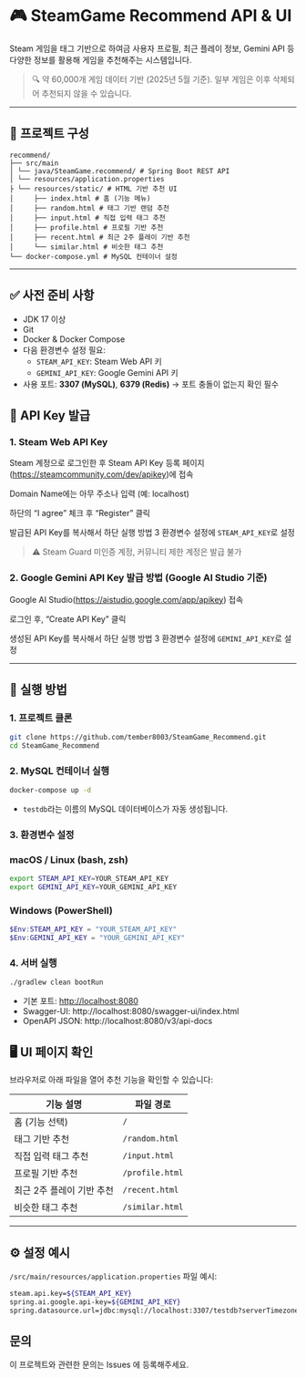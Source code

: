 # 🎮 SteamGame Recommend API & UI

Steam 게임을 태그 기반으로 하여금 사용자 프로필, 최근 플레이 정보, Gemini API 등 다양한 정보를 활용해 게임을 추천해주는 시스템입니다.

> 🔍 약 60,000개 게임 데이터 기반 (2025년 5월 기준). 일부 게임은 이후 삭제되어 추천되지 않을 수 있습니다.

---

## 📁 프로젝트 구성

```
recommend/
├── src/main
│ └── java/SteamGame.recommend/ # Spring Boot REST API
│ └── resources/application.properties
├ └── resources/static/ # HTML 기반 추천 UI
│     ├── index.html # 홈 (기능 메뉴)
│     ├── random.html # 태그 기반 랜덤 추천
│     ├── input.html # 직접 입력 태그 추천
│     ├── profile.html # 프로필 기반 추천
│     ├── recent.html # 최근 2주 플레이 기반 추천
│     └── similar.html # 비슷한 태그 추천
└── docker-compose.yml # MySQL 컨테이너 설정
```

---

## ✅ 사전 준비 사항

- JDK 17 이상
- Git
- Docker & Docker Compose
- 다음 환경변수 설정 필요:
    - `STEAM_API_KEY`: Steam Web API 키
    - `GEMINI_API_KEY`: Google Gemini API 키
- 사용 포트: **3307 (MySQL)**, **6379 (Redis)** → 포트 충돌이 없는지 확인 필수

## 🔑 API Key 발급

### 1. Steam Web API Key

Steam 계정으로 로그인한 후 Steam API Key 등록 페이지(https://steamcommunity.com/dev/apikey)에 접속

Domain Name에는 아무 주소나 입력 (예: localhost)

하단의 “I agree” 체크 후 “Register” 클릭

발급된 API Key를 복사해서 하단 실행 방법 3 환경변수 설정에 `STEAM_API_KEY`로 설정

> ⚠️ Steam Guard 미인증 계정, 커뮤니티 제한 계정은 발급 불가

### 2. Google Gemini API Key 발급 방법 (Google AI Studio 기준)

Google AI Studio(https://aistudio.google.com/app/apikey) 접속

로그인 후, “Create API Key” 클릭

생성된 API Key를 복사해서 하단 실행 방법 3 환경변수 설정에 `GEMINI_API_KEY`로 설정

---

## 🚀 실행 방법

### 1. 프로젝트 클론

```bash
git clone https://github.com/tember8003/SteamGame_Recommend.git
cd SteamGame_Recommend
```

### 2. MySQL 컨테이너 실행

```bash
docker-compose up -d
```

- `testdb`라는 이름의 MySQL 데이터베이스가 자동 생성됩니다.

### 3. 환경변수 설정

### macOS / Linux (bash, zsh)

```bash
export STEAM_API_KEY=YOUR_STEAM_API_KEY
export GEMINI_API_KEY=YOUR_GEMINI_API_KEY
```

### Windows (PowerShell)

```powershell
$Env:STEAM_API_KEY = "YOUR_STEAM_API_KEY"
$Env:GEMINI_API_KEY = "YOUR_GEMINI_API_KEY"
```

### 4. 서버 실행

```bash
./gradlew clean bootRun
```

- 기본 포트: [http://localhost:8080](http://localhost:8080/)
- Swagger-UI: http://localhost:8080/swagger-ui/index.html
- OpenAPI JSON: http://localhost:8080/v3/api-docs

## 🖥️ UI 페이지 확인

브라우저로 아래 파일을 열어 추천 기능을 확인할 수 있습니다:

| 기능 설명 | 파일 경로 |
| --- | --- |
| 홈 (기능 선택) | `/` |
| 태그 기반 추천 | `/random.html` |
| 직접 입력 태그 추천 | `/input.html` |
| 프로필 기반 추천 | `/profile.html` |
| 최근 2주 플레이 기반 추천 | `/recent.html` |
| 비슷한 태그 추천 | `/similar.html` |

---

## ⚙️ 설정 예시

`/src/main/resources/application.properties` 파일 예시:

```bash
steam.api.key=${STEAM_API_KEY}
spring.ai.google.api-key=${GEMINI_API_KEY}
spring.datasource.url=jdbc:mysql://localhost:3307/testdb?serverTimezone=UTC
```

## 문의

이 프로젝트와 관련한 문의는 Issues 에 등록해주세요.